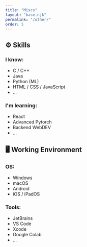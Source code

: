```yaml
---
title: "Miscs"
layout: "base.njk"
permalink: "/other/"
order: 5
---
```


## ⚙️ Skills

### I know:
- C / C++
- Java
- Python (ML)
- HTML / CSS / JavaScript
- ...

### I'm learning:
- React
- Advanced Pytorch
- Backend WebDEV
- ...

## 🖥️ Working Environment


### OS:
- Windows
- macOS
- Android
- iOS / iPadOS

### Tools:
- JetBrains
- VS Code
- Xcode
- Google Colab
- ...
